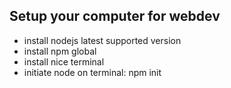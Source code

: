 ## Setup your computer for webdev
- install nodejs latest supported version
- install npm global
- install nice terminal
- initiate node on terminal: npm init
